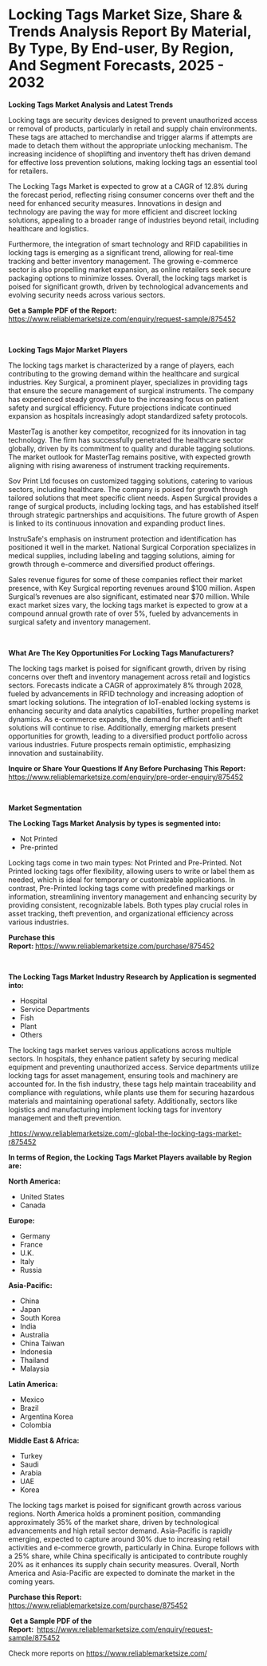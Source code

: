 <p><h1>Locking Tags Market Size, Share & Trends Analysis Report By Material, By Type, By End-user, By Region, And Segment Forecasts, 2025 - 2032</h1></p><p><strong>Locking Tags Market Analysis and Latest Trends</strong></p>
<p><p>Locking tags are security devices designed to prevent unauthorized access or removal of products, particularly in retail and supply chain environments. These tags are attached to merchandise and trigger alarms if attempts are made to detach them without the appropriate unlocking mechanism. The increasing incidence of shoplifting and inventory theft has driven demand for effective loss prevention solutions, making locking tags an essential tool for retailers.</p><p>The Locking Tags Market is expected to grow at a CAGR of 12.8% during the forecast period, reflecting rising consumer concerns over theft and the need for enhanced security measures. Innovations in design and technology are paving the way for more efficient and discreet locking solutions, appealing to a broader range of industries beyond retail, including healthcare and logistics. </p><p>Furthermore, the integration of smart technology and RFID capabilities in locking tags is emerging as a significant trend, allowing for real-time tracking and better inventory management. The growing e-commerce sector is also propelling market expansion, as online retailers seek secure packaging options to minimize losses. Overall, the locking tags market is poised for significant growth, driven by technological advancements and evolving security needs across various sectors.</p></p>
<p><strong>Get a Sample PDF of the Report:&nbsp;</strong> <a href="https://www.reliablemarketsize.com/enquiry/request-sample/875452?utm_campaign=3516&utm_medium=2&utm_source=Github&utm_content=ia&utm_term=21032025&utm_id=locking-tags">https://www.reliablemarketsize.com/enquiry/request-sample/875452</a></p>
<p>&nbsp;</p>
<p><strong>Locking Tags Major Market Players</strong></p>
<p><p>The locking tags market is characterized by a range of players, each contributing to the growing demand within the healthcare and surgical industries. Key Surgical, a prominent player, specializes in providing tags that ensure the secure management of surgical instruments. The company has experienced steady growth due to the increasing focus on patient safety and surgical efficiency. Future projections indicate continued expansion as hospitals increasingly adopt standardized safety protocols.</p><p>MasterTag is another key competitor, recognized for its innovation in tag technology. The firm has successfully penetrated the healthcare sector globally, driven by its commitment to quality and durable tagging solutions. The market outlook for MasterTag remains positive, with expected growth aligning with rising awareness of instrument tracking requirements.</p><p>Sov Print Ltd focuses on customized tagging solutions, catering to various sectors, including healthcare. The company is poised for growth through tailored solutions that meet specific client needs. Aspen Surgical provides a range of surgical products, including locking tags, and has established itself through strategic partnerships and acquisitions. The future growth of Aspen is linked to its continuous innovation and expanding product lines.</p><p>InstruSafe's emphasis on instrument protection and identification has positioned it well in the market. National Surgical Corporation specializes in medical supplies, including labeling and tagging solutions, aiming for growth through e-commerce and diversified product offerings.</p><p>Sales revenue figures for some of these companies reflect their market presence, with Key Surgical reporting revenues around $100 million. Aspen Surgical’s revenues are also significant, estimated near $70 million. While exact market sizes vary, the locking tags market is expected to grow at a compound annual growth rate of over 5%, fueled by advancements in surgical safety and inventory management.</p></p>
<p>&nbsp;</p>
<p><strong>What Are The Key Opportunities For Locking Tags Manufacturers?</strong></p>
<p><p>The locking tags market is poised for significant growth, driven by rising concerns over theft and inventory management across retail and logistics sectors. Forecasts indicate a CAGR of approximately 8% through 2028, fueled by advancements in RFID technology and increasing adoption of smart locking solutions. The integration of IoT-enabled locking systems is enhancing security and data analytics capabilities, further propelling market dynamics. As e-commerce expands, the demand for efficient anti-theft solutions will continue to rise. Additionally, emerging markets present opportunities for growth, leading to a diversified product portfolio across various industries. Future prospects remain optimistic, emphasizing innovation and sustainability.</p></p>
<p><strong>Inquire or Share Your Questions If Any Before Purchasing This Report:</strong> <a href="https://www.reliablemarketsize.com/enquiry/pre-order-enquiry/875452?utm_campaign=3516&utm_medium=2&utm_source=Github&utm_content=ia&utm_term=21032025&utm_id=locking-tags">https://www.reliablemarketsize.com/enquiry/pre-order-enquiry/875452</a></p>
<p>&nbsp;</p>
<p><strong>Market Segmentation</strong></p>
<p><strong>The Locking Tags Market Analysis by types is segmented into:</strong></p>
<p><ul><li>Not Printed</li><li>Pre-printed</li></ul></p>
<p><p>Locking tags come in two main types: Not Printed and Pre-Printed. Not Printed locking tags offer flexibility, allowing users to write or label them as needed, which is ideal for temporary or customizable applications. In contrast, Pre-Printed locking tags come with predefined markings or information, streamlining inventory management and enhancing security by providing consistent, recognizable labels. Both types play crucial roles in asset tracking, theft prevention, and organizational efficiency across various industries.</p></p>
<p><strong>Purchase this Report:&nbsp;</strong><a href="https://www.reliablemarketsize.com/purchase/875452?utm_campaign=3516&utm_medium=2&utm_source=Github&utm_content=ia&utm_term=21032025&utm_id=locking-tags">https://www.reliablemarketsize.com/purchase/875452</a></p>
<p>&nbsp;</p>
<p><strong>The Locking Tags Market Industry Research by Application is segmented into:</strong></p>
<p><ul><li>Hospital</li><li>Service Departments</li><li>Fish</li><li>Plant</li><li>Others</li></ul></p>
<p><p>The locking tags market serves various applications across multiple sectors. In hospitals, they enhance patient safety by securing medical equipment and preventing unauthorized access. Service departments utilize locking tags for asset management, ensuring tools and machinery are accounted for. In the fish industry, these tags help maintain traceability and compliance with regulations, while plants use them for securing hazardous materials and maintaining operational safety. Additionally, sectors like logistics and manufacturing implement locking tags for inventory management and theft prevention.</p></p>
<p><a href="https://www.reliablemarketsize.com/-global-the-locking-tags-market-r875452?utm_campaign=3516&utm_medium=2&utm_source=Github&utm_content=ia&utm_term=21032025&utm_id=locking-tags">&nbsp;https://www.reliablemarketsize.com/-global-the-locking-tags-market-r875452</a></p>
<p><strong>In terms of Region, the Locking Tags Market Players available by Region are:</strong></p>
<p>
    <p> <strong> North America: </strong>
        <ul>
            <li>United States</li>
            <li>Canada</li>
        </ul>
        </p> 
    <p> <strong> Europe: </strong>
        <ul>
            <li>Germany</li>
            <li>France</li>
            <li>U.K.</li>
            <li>Italy</li>
            <li>Russia</li>
        </ul>
        </p> 
    <p> <strong> Asia-Pacific: </strong>
        <ul>
            <li>China</li>
            <li>Japan</li>
            <li>South Korea</li>
            <li>India</li>
            <li>Australia</li>
            <li>China Taiwan</li>
            <li>Indonesia</li>
            <li>Thailand</li>
            <li>Malaysia</li>
        </ul>
        </p> 
    <p> <strong> Latin America: </strong>
        <ul>
            <li>Mexico</li>
            <li>Brazil</li>
            <li>Argentina Korea</li>
            <li>Colombia</li>
        </ul>
        </p> 
    <p> <strong> Middle East & Africa: </strong>
        <ul>
            <li>Turkey</li>
            <li>Saudi</li>
            <li>Arabia</li>
            <li>UAE</li>
            <li>Korea</li>
        </ul>
    </p>
    </p>
<p><p>The locking tags market is poised for significant growth across various regions. North America holds a prominent position, commanding approximately 35% of the market share, driven by technological advancements and high retail sector demand. Asia-Pacific is rapidly emerging, expected to capture around 30% due to increasing retail activities and e-commerce growth, particularly in China. Europe follows with a 25% share, while China specifically is anticipated to contribute roughly 20% as it enhances its supply chain security measures. Overall, North America and Asia-Pacific are expected to dominate the market in the coming years.</p></p>
<p><strong>Purchase this Report: </strong><a href="https://www.reliablemarketsize.com/purchase/875452?utm_campaign=3516&utm_medium=2&utm_source=Github&utm_content=ia&utm_term=21032025&utm_id=locking-tags">https://www.reliablemarketsize.com/purchase/875452</a></p>
<p>&nbsp;<strong>Get a Sample PDF of the Report:&nbsp;&nbsp;</strong><a href="https://www.reliablemarketsize.com/enquiry/request-sample/875452?utm_campaign=3516&utm_medium=2&utm_source=Github&utm_content=ia&utm_term=21032025&utm_id=locking-tags">https://www.reliablemarketsize.com/enquiry/request-sample/875452</a></p>
<p><strong></strong></p>
<p>Check more reports on <a href="https://www.reliablemarketsize.com/?utm_campaign=3516&utm_medium=2&utm_source=Github&utm_content=ia&utm_term=21032025&utm_id=locking-tags">https://www.reliablemarketsize.com/</a></p>